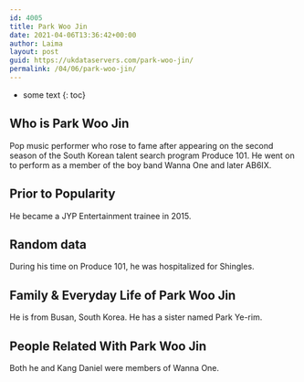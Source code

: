 ```yaml
---
id: 4005
title: Park Woo Jin
date: 2021-04-06T13:36:42+00:00
author: Laima
layout: post
guid: https://ukdataservers.com/park-woo-jin/
permalink: /04/06/park-woo-jin/
---
```


* some text
{: toc}


## Who is Park Woo Jin
                  
                  
                  
Pop music performer who rose to fame after appearing on the second season of the South Korean talent search program Produce 101. He went on to perform as a member of the boy band Wanna One and later AB6IX.
                  
              
            
              
            
                
                
                
## Prior to Popularity
                  
                  
                  
He became a JYP Entertainment trainee in 2015.
                  
              
            
              
            
                
                
                
## Random data
                  
                  
                  
During his time on Produce 101, he was hospitalized for Shingles.
                  
              
            
              
            
                
                
                
## Family & Everyday Life of Park Woo Jin
                  
                  
                  
He is from Busan, South Korea. He has a sister named Park Ye-rim.
                  
              
            
              
            
                
                
                
## People Related With Park Woo Jin
                  
                  
                  
Both he and Kang Daniel were members of Wanna One. 
                  
              
            
              
            
                
              
            
              
              
            
            
              
            
          
          
          